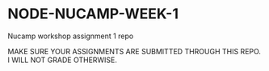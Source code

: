 # NODE-NUCAMP-WEEK-1



Nucamp workshop assignment 1 repo


MAKE SURE YOUR ASSIGNMENTS ARE SUBMITTED THROUGH THIS REPO. I WILL NOT GRADE OTHERWISE.
